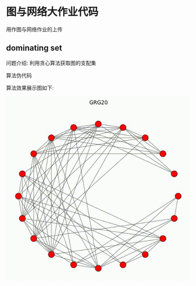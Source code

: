# 图与网络大作业代码

用作图与网络作业的上传

## dominating set

问题介绍: 利用贪心算法获取图的支配集

算法伪代码

算法效果展示图如下:

![grg20_result](imgs/grg20.gif)

